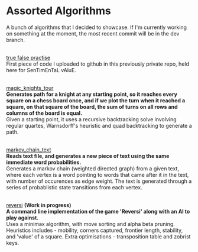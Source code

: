<h1>Assorted Algorithms</h1>
A bunch of algorithms that I decided to showcase. If I'm currently working on something at the moment, the most recent commit will be in the dev branch. 
<br><br>



[true false practise](true_false_practise.py)</br>
First piece of code I uploaded to github in this previously private repo, held here for SenTimEnTaL vAluE.
<br><br>



[magic_knights_tour](magic_knights_tour.py)<br>
<b>Generates path for a knight at any starting point, so it reaches every square on a chess board once, and if we plot the turn when it reached a square, on that square of the board, the sum of turns on all rows and columns of the board is equal.</b>
<br>
Given a starting point, it uses a recursive backtracking solve involving regular quartes, Warnsdorff's heuristic and quad backtracking to generate a path.
<br><br>


[markov_chain_text](markov_chain_text.py)<br>
<b>Reads text file, and generates a new piece of text using the same immediate word probabilities.</b></br>
Generates a markov chain (weighted directed graph) from a given text, where each vertex is a word pointing to words that came after it in the text, with number of occurences as edge weight. The text is generated through a series of probablistic state transitions from each vertex.
<br><br>


[reversi](reversi)
<b>(Work in progress)</b><br>
<b>A command line implementation of the game 'Reversi' along with an AI to play against.</b></br>
Uses a minimax algorithm, with move sorting and alpha beta pruning. Heuristics includes - mobility, corners captured, frontier length, stability, and 'value' of a square. Extra optimisations - transposition table and zobrist keys.
